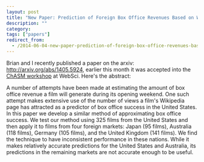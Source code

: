```yaml
---
layout: post
title: "New Paper: Prediction of Foreign Box Office Revenues Based on Wikipedia Page Activity"
description: ""
category:
tags: ["papers"]
redirect_from:
  - /2014-06-04-new-paper-prediction-of-foreign-box-office-revenues-based-on-wikipedia-page-activity.md
---
```



Brian and I recently published a paper on the arxiv: <http://arxiv.org/abs/1405.5924>, earlier this month it was accepted into the [ChASM workshop](http://www.chasm.ws) at WebSci. Here's the abstract:

A number of attempts have been made at estimating the amount of box office revenue a film will generate during its opening weekend. One such attempt makes extensive use of the number of views a film's Wikipedia page has attracted as a predictor of box office success in the United States. In this paper we develop a similar method of approximating box office success. We test our method using 325 films from the United States and then apply it to films from four foreign markets: Japan (95 films), Australia (118 films), Germany (105 films), and the United Kingdom (141 films). We find the technique to have inconsistent performance in these nations. While it makes relatively accurate predictions for the United States and Australia, its predictions in the remaining markets are not accurate enough to be useful.
